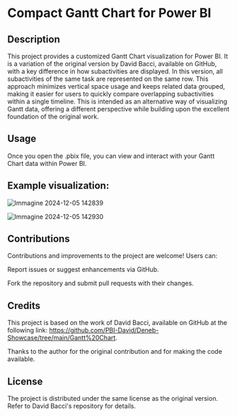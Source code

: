 # Compact Gantt Chart for Power BI

## Description

This project provides a customized Gantt Chart visualization for Power BI. It is a variation of the original version by David Bacci, available on GitHub, with a key difference in how subactivities are displayed. In this version, all subactivities of the same task are represented on the same row. This approach minimizes vertical space usage and keeps related data grouped, making it easier for users to quickly compare overlapping subactivities within a single timeline. This is intended as an alternative way of visualizing Gantt data, offering a different perspective while building upon the excellent foundation of the original work.

## Usage

Once you open the .pbix file, you can view and interact with your Gantt Chart data within Power BI.

## Example visualization:

![Immagine 2024-12-05 142839](https://github.com/user-attachments/assets/b0bd551e-cc75-4a1c-8720-bd114fa9e0f4)

![Immagine 2024-12-05 142930](https://github.com/user-attachments/assets/e1301847-ac69-4086-8a06-474a5256fb16)


## Contributions

Contributions and improvements to the project are welcome! Users can:

Report issues or suggest enhancements via GitHub.

Fork the repository and submit pull requests with their changes.

## Credits

This project is based on the work of David Bacci, available on GitHub at the following link: https://github.com/PBI-David/Deneb-Showcase/tree/main/Gantt%20Chart.

Thanks to the author for the original contribution and for making the code available.

## License

The project is distributed under the same license as the original version. Refer to David Bacci's repository for details.

